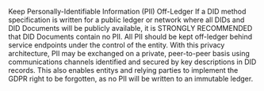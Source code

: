 Keep Personally-Identifiable Information (PII) Off-Ledger If a DID method specification is written for a public ledger or network where all DIDs and DID Documents will be publicly available, it is STRONGLY RECOMMENDED that DID Documents contain no PII. All PII should be kept off-ledger behind service endpoints under the control of the entity. With this privacy architecture, PII may be exchanged on a private, peer-to-peer basis using communications channels identified and secured by key descriptions in DID records. This also enables entitys and relying parties to implement the GDPR right to be forgotten, as no PII will be written to an immutable ledger.
